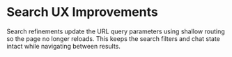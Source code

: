 # Search UX Improvements

Search refinements update the URL query parameters using shallow routing so the page no longer reloads. This keeps the search filters and chat state intact while navigating between results.
